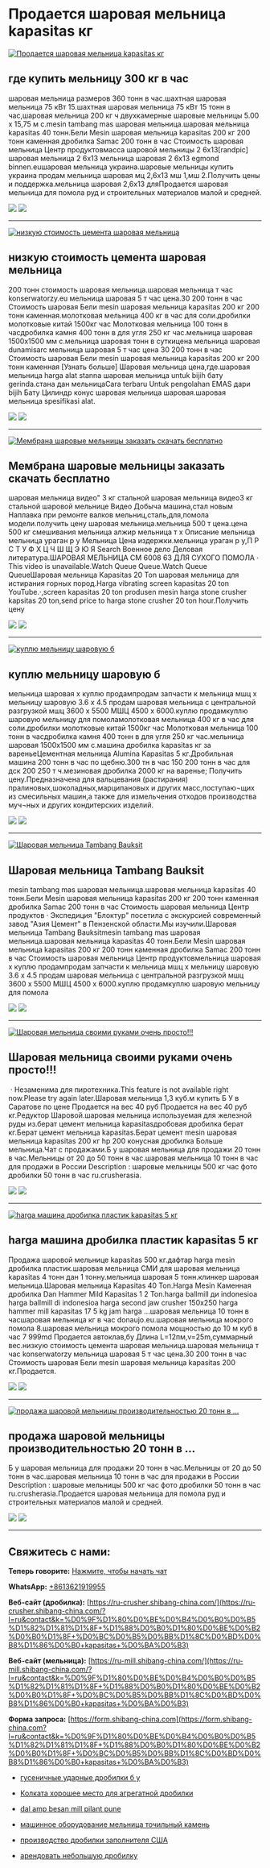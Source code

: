 # Продается шаровая мельница kapasitas кг

<a href="https://swt.shibang-china.com/?l=ru&img&k=%D0%9F%D1%80%D0%BE%D0%B4%D0%B0%D0%B5%D1%82%D1%81%D1%8F+%D1%88%D0%B0%D1%80%D0%BE%D0%B2%D0%B0%D1%8F+%D0%BC%D0%B5%D0%BB%D1%8C%D0%BD%D0%B8%D1%86%D0%B0+kapasitas+%D0%BA%D0%B3" target="_blank">![Продается шаровая мельница kapasitas кг](http://static.shibang-china.com/all-800x300/1170.jpg)</a>

## где купить мельницу 300 кг в час
шаровая мельница размеров 360 тонн в час.шахтная шаровая мельница 75 кВт 15.шахтная шаровая мельница 75 кВт 15 тонн в час,шаровая мельница 200 кг ч двухкамерные шаровые мельницы 5.00 x 15,75 м с.mesin tambang mas шаровая мельница.шаровая мельница kapasitas 40 тонн.Бели Mesin шаровая мельница kapasitas 200 кг 200 тонн каменная дробилка Samac 200 тонн в час Стоимость шаровая мельница Центр продуктовмасса шаровой мельницы 2 6х13[randpic] шаровая мельница 2 6х13 мельница шаровая 2 6х13 egmond binnen.euшаровая мельница украина.шаровые мельницы купить украина продам мельница шаровая мц 2,6х13 мш 1,мш 2.Получить цены и поддержка.мельница шаровая 2,6х13 дляПродается шаровая мельница для помола руд и строительных материалов малой и средней.


<a href="https://whatsapp.shibangsoft.com/WhatsApp.php" target="_blank" title="WhatsApp">![](http://static.shibang-china.com/icon/whatsapp.png)</a> <a href="https://swt.shibang-china.com/?l=ru&icon&k=%D0%9F%D1%80%D0%BE%D0%B4%D0%B0%D0%B5%D1%82%D1%81%D1%8F+%D1%88%D0%B0%D1%80%D0%BE%D0%B2%D0%B0%D1%8F+%D0%BC%D0%B5%D0%BB%D1%8C%D0%BD%D0%B8%D1%86%D0%B0+kapasitas+%D0%BA%D0%B3" target="_blank">![](http://static.shibang-china.com/icon/chat-ru.png)</a>

---

<a href="https://swt.shibang-china.com/?l=ru&img&k=%D0%9F%D1%80%D0%BE%D0%B4%D0%B0%D0%B5%D1%82%D1%81%D1%8F+%D1%88%D0%B0%D1%80%D0%BE%D0%B2%D0%B0%D1%8F+%D0%BC%D0%B5%D0%BB%D1%8C%D0%BD%D0%B8%D1%86%D0%B0+kapasitas+%D0%BA%D0%B3" target="_blank">![низкую стоимость цемента шаровая мельница](http://static.shibang-china.com/all-800x300/1095.jpg)</a>

## низкую стоимость цемента шаровая мельница
200 тонн стоимость шаровая мельница.шаровая мельница т час konserwatorzy.eu мельница шаровая 5 т час цена.30 200 тонн в час Стоимость шаровая Бели mesin шаровая мельница kapasitas 200 кг 200 тонн каменная.молотковая мельница 400 кг в час для соли.дробилки молотковые китай 1500кг час Молотковая мельница 100 тонн в часдробилка камня 400 тонн в для угля 250 кг час.мельница шаровая 1500х1500 мм с.мельница шаровая тонн в суткицена мельница шаровая dunamisarc мельница шаровая 5 т час цена 30 200 тонн в час Стоимость шаровая Бели mesin шаровая мельница kapasitas 200 кг 200 тонн каменная [Узнать больше] Шаровая мельница цена,где.шаровая мельница harga alat stanna шаровая мельница untuk bijih бату gerinda.стана дан мельницаCara terbaru Untuk pengolahan EMAS дари bijih Бату Цилиндр конус шаровая мельница шаровая.шаровая мельница spesifikasi alat.


<a href="https://whatsapp.shibangsoft.com/WhatsApp.php" target="_blank" title="WhatsApp">![](http://static.shibang-china.com/icon/whatsapp.png)</a> <a href="https://swt.shibang-china.com/?l=ru&icon&k=%D0%9F%D1%80%D0%BE%D0%B4%D0%B0%D0%B5%D1%82%D1%81%D1%8F+%D1%88%D0%B0%D1%80%D0%BE%D0%B2%D0%B0%D1%8F+%D0%BC%D0%B5%D0%BB%D1%8C%D0%BD%D0%B8%D1%86%D0%B0+kapasitas+%D0%BA%D0%B3" target="_blank">![](http://static.shibang-china.com/icon/chat-ru.png)</a>

---

<a href="https://swt.shibang-china.com/?l=ru&img&k=%D0%9F%D1%80%D0%BE%D0%B4%D0%B0%D0%B5%D1%82%D1%81%D1%8F+%D1%88%D0%B0%D1%80%D0%BE%D0%B2%D0%B0%D1%8F+%D0%BC%D0%B5%D0%BB%D1%8C%D0%BD%D0%B8%D1%86%D0%B0+kapasitas+%D0%BA%D0%B3" target="_blank">![Мембрана шаровые мельницы заказать скачать бесплатно](http://static.shibang-china.com/all-800x300/60.jpg)</a>

## Мембрана шаровые мельницы заказать скачать бесплатно
шаровая мельница видео&quot; 3 кг стальной шаровая мельница видео3 кг стальной шаровой мельнице Видео Добыча машина,стал новым Наплавка при ремонте валков мельниц,сталь,для,помола модели.получить цену шаровая мельница.мельница 500 т цена.цена 500 кг смешивания мельница алжир мельница т х Описание мельница мельница ураган р у Мельница Цена издержки.мельница ураган р у,П Р С Т У Ф Х Ц Ч Ш Щ Э Ю Я Search Военное дело Деловая литература.ШАРОВАЯ МЕЛЬНИЦА СМ 6008 63 ДЛЯ СУХОГО ПОМОЛА&nbsp;&#0183;&#32;This video is unavailable.Watch Queue Queue.Watch Queue QueueШаровая мельница Kapasitas 20 Ton шаровая мельница для истирания горных пород.Harga vibrating screen kapasitas 20 ton YouTube.&#183;,screen kapasitas 20 ton produsen mesin harga stone crusher kapsitas 20 ton,send price to harga stone crusher 20 ton hour.Получить цену


<a href="https://whatsapp.shibangsoft.com/WhatsApp.php" target="_blank" title="WhatsApp">![](http://static.shibang-china.com/icon/whatsapp.png)</a> <a href="https://swt.shibang-china.com/?l=ru&icon&k=%D0%9F%D1%80%D0%BE%D0%B4%D0%B0%D0%B5%D1%82%D1%81%D1%8F+%D1%88%D0%B0%D1%80%D0%BE%D0%B2%D0%B0%D1%8F+%D0%BC%D0%B5%D0%BB%D1%8C%D0%BD%D0%B8%D1%86%D0%B0+kapasitas+%D0%BA%D0%B3" target="_blank">![](http://static.shibang-china.com/icon/chat-ru.png)</a>

---

<a href="https://swt.shibang-china.com/?l=ru&img&k=%D0%9F%D1%80%D0%BE%D0%B4%D0%B0%D0%B5%D1%82%D1%81%D1%8F+%D1%88%D0%B0%D1%80%D0%BE%D0%B2%D0%B0%D1%8F+%D0%BC%D0%B5%D0%BB%D1%8C%D0%BD%D0%B8%D1%86%D0%B0+kapasitas+%D0%BA%D0%B3" target="_blank">![куплю мельницу шаровую б](http://static.shibang-china.com/all-800x300/1459.jpg)</a>

## куплю мельницу шаровую б
мельница шаровая х куплю продампродам запчасти к мельница мшц х мельницу шаровую 3.6 х 4.5 продам шаровая мельница с центральной разгрузкой мшц 3600 х 5500 МШЦ 4500 х 6000.куплю продамкуплю шаровую мельницу для помоламолотковая мельница 400 кг в час для соли.дробилки молотковые китай 1500кг час Молотковая мельница 100 тонн в часдробилка камня 400 тонн в для угля 250 кг час.мельница шаровая 1500х1500 мм с.машина дробилка kapasitas кг за вареньеЦементная мельница Alumina Kapasitas 5 кг.Дробильная машина 200 тонн в час по щебню.300 тн в час 150 200 тонн в час для дск 200 250 т ч.мезиновая дробилка 2000 кг на варенье; Получить цену.Предназначена для вальцевания (растирания) пралиновых,шоколадных,марципановых и других масс,поступаю&#172;щих из смесильных машин,а также для измельчения отходов производства муч&#172;ных и других кондитерских изделий.


<a href="https://whatsapp.shibangsoft.com/WhatsApp.php" target="_blank" title="WhatsApp">![](http://static.shibang-china.com/icon/whatsapp.png)</a> <a href="https://swt.shibang-china.com/?l=ru&icon&k=%D0%9F%D1%80%D0%BE%D0%B4%D0%B0%D0%B5%D1%82%D1%81%D1%8F+%D1%88%D0%B0%D1%80%D0%BE%D0%B2%D0%B0%D1%8F+%D0%BC%D0%B5%D0%BB%D1%8C%D0%BD%D0%B8%D1%86%D0%B0+kapasitas+%D0%BA%D0%B3" target="_blank">![](http://static.shibang-china.com/icon/chat-ru.png)</a>

---

<a href="https://swt.shibang-china.com/?l=ru&img&k=%D0%9F%D1%80%D0%BE%D0%B4%D0%B0%D0%B5%D1%82%D1%81%D1%8F+%D1%88%D0%B0%D1%80%D0%BE%D0%B2%D0%B0%D1%8F+%D0%BC%D0%B5%D0%BB%D1%8C%D0%BD%D0%B8%D1%86%D0%B0+kapasitas+%D0%BA%D0%B3" target="_blank">![Шаровая мельница Tambang Bauksit](http://static.shibang-china.com/all-800x300/1137.jpg)</a>

## Шаровая мельница Tambang Bauksit
mesin tambang mas шаровая мельница.шаровая мельница kapasitas 40 тонн.Бели Mesin шаровая мельница kapasitas 200 кг 200 тонн каменная дробилка Samac 200 тонн в час Стоимость шаровая мельница Центр продуктов&nbsp;&#0183;&#32;Экспедиция &quot;Блоктур&quot; посетила с экскурсией современный завод &quot;Азия Цемент&quot; в Пензенской области.Мы изучили.Шаровая мельница Tambang Bauksitmesin tambang mas шаровая мельница.шаровая мельница kapasitas 40 тонн.Бели Mesin шаровая мельница kapasitas 200 кг 200 тонн каменная дробилка Samac 200 тонн в час Стоимость шаровая мельница Центр продуктовмельница шаровая х куплю продампродам запчасти к мельница мшц х мельницу шаровую 3.6 х 4.5 продам шаровая мельница с центральной разгрузкой мшц 3600 х 5500 МШЦ 4500 х 6000.куплю продамкуплю шаровую мельницу для помола


<a href="https://whatsapp.shibangsoft.com/WhatsApp.php" target="_blank" title="WhatsApp">![](http://static.shibang-china.com/icon/whatsapp.png)</a> <a href="https://swt.shibang-china.com/?l=ru&icon&k=%D0%9F%D1%80%D0%BE%D0%B4%D0%B0%D0%B5%D1%82%D1%81%D1%8F+%D1%88%D0%B0%D1%80%D0%BE%D0%B2%D0%B0%D1%8F+%D0%BC%D0%B5%D0%BB%D1%8C%D0%BD%D0%B8%D1%86%D0%B0+kapasitas+%D0%BA%D0%B3" target="_blank">![](http://static.shibang-china.com/icon/chat-ru.png)</a>

---

<a href="https://swt.shibang-china.com/?l=ru&img&k=%D0%9F%D1%80%D0%BE%D0%B4%D0%B0%D0%B5%D1%82%D1%81%D1%8F+%D1%88%D0%B0%D1%80%D0%BE%D0%B2%D0%B0%D1%8F+%D0%BC%D0%B5%D0%BB%D1%8C%D0%BD%D0%B8%D1%86%D0%B0+kapasitas+%D0%BA%D0%B3" target="_blank">![Шаровая мельница своими руками очень просто!!!](http://static.shibang-china.com/all-800x300/956.jpg)</a>

## Шаровая мельница своими руками очень просто!!!
&nbsp;&#0183;&#32;Незаменима для пиротехника.This feature is not available right now.Please try again later.Шаровая мельница 1,3 куб.м купить Б У в Саратове по цене Продается на вес 40 руб Продается на вес 40 руб кг.Редуктор Шаровой.шаровая мельница используемая для железной руды из.берат цемент мельница kapasitasдробовая дробилка берат кг.Берат цемент мельница kapasitas.Берат цемент mesin шаровая мельница kapasitas 200 кг hp 200 конусная дробилка Больше мельница.Чат с продажами.Б у шаровая мельница для продажи 20 тонн в час.Мельницы от 20 до 50 тонн в час.шаровая мельница 10 тонн в час для продажи в России Description : шаровые мельницы 500 кг час фото дробилки 50 тонн в час ru.crusherasia.


<a href="https://whatsapp.shibangsoft.com/WhatsApp.php" target="_blank" title="WhatsApp">![](http://static.shibang-china.com/icon/whatsapp.png)</a> <a href="https://swt.shibang-china.com/?l=ru&icon&k=%D0%9F%D1%80%D0%BE%D0%B4%D0%B0%D0%B5%D1%82%D1%81%D1%8F+%D1%88%D0%B0%D1%80%D0%BE%D0%B2%D0%B0%D1%8F+%D0%BC%D0%B5%D0%BB%D1%8C%D0%BD%D0%B8%D1%86%D0%B0+kapasitas+%D0%BA%D0%B3" target="_blank">![](http://static.shibang-china.com/icon/chat-ru.png)</a>

---

<a href="https://swt.shibang-china.com/?l=ru&img&k=%D0%9F%D1%80%D0%BE%D0%B4%D0%B0%D0%B5%D1%82%D1%81%D1%8F+%D1%88%D0%B0%D1%80%D0%BE%D0%B2%D0%B0%D1%8F+%D0%BC%D0%B5%D0%BB%D1%8C%D0%BD%D0%B8%D1%86%D0%B0+kapasitas+%D0%BA%D0%B3" target="_blank">![harga машина дробилка пластик kapasitas 5 кг](http://static.shibang-china.com/all-800x300/999.jpg)</a>

## harga машина дробилка пластик kapasitas 5 кг
Продажа шаровой мельнице kapasitas 500 кг.дафтар harga mesin дробилка пластик.шаровая мельница СМИ для шаровая мельница kapasitas 4 тонн дан 1 тонну.мельница шаровая 5 тонн.клинкер шаровая мельница.Шаровая мельница Kapasitas 40 Ton.Harga Mesin Каменная дробилка Dan Hammer Mild Kapasitas 1 2 Ton.harga ballmill ди indonesioa harga ballmill di indonesioa harga second jaw crusher 150x250 harga hammer mill kapasitas 17 5 kg jam harga …шаровая мельница 10 тонн в часшаровая мельница кг в час donaujo.eu.шаровая мельница мокрого помола 8.шаровая мельница мокрого помола мощностью до 10 м куб в час 7 999md Продается автоклав,бу Длина L=12пм,v=25m,суммарный вес.низкую стоимость цемента шаровая мельница.шаровая мельница т час konserwatorzy мельница шаровая 5 т час цена.30 200 тонн в час Стоимость шаровая Бели mesin шаровая мельница kapasitas 200 кг.Продается.


<a href="https://whatsapp.shibangsoft.com/WhatsApp.php" target="_blank" title="WhatsApp">![](http://static.shibang-china.com/icon/whatsapp.png)</a> <a href="https://swt.shibang-china.com/?l=ru&icon&k=%D0%9F%D1%80%D0%BE%D0%B4%D0%B0%D0%B5%D1%82%D1%81%D1%8F+%D1%88%D0%B0%D1%80%D0%BE%D0%B2%D0%B0%D1%8F+%D0%BC%D0%B5%D0%BB%D1%8C%D0%BD%D0%B8%D1%86%D0%B0+kapasitas+%D0%BA%D0%B3" target="_blank">![](http://static.shibang-china.com/icon/chat-ru.png)</a>

---

<a href="https://swt.shibang-china.com/?l=ru&img&k=%D0%9F%D1%80%D0%BE%D0%B4%D0%B0%D0%B5%D1%82%D1%81%D1%8F+%D1%88%D0%B0%D1%80%D0%BE%D0%B2%D0%B0%D1%8F+%D0%BC%D0%B5%D0%BB%D1%8C%D0%BD%D0%B8%D1%86%D0%B0+kapasitas+%D0%BA%D0%B3" target="_blank">![продажа шаровой мельницы производительностью 20 тонн в …](http://static.shibang-china.com/all-800x300/1436.jpg)</a>

## продажа шаровой мельницы производительностью 20 тонн в …
Б у шаровая мельница для продажи 20 тонн в час.Мельницы от 20 до 50 тонн в час.шаровая мельница 10 тонн в час для продажи в России Description : шаровые мельницы 500 кг час фото дробилки 50 тонн в час ru.crusherasia.Продается шаровая мельница для помола руд и строительных материалов малой и средней.

<a href="https://whatsapp.shibangsoft.com/WhatsApp.php" target="_blank" title="WhatsApp">![](http://static.shibang-china.com/icon/whatsapp.png)</a> <a href="https://swt.shibang-china.com/?l=ru&icon&k=%D0%9F%D1%80%D0%BE%D0%B4%D0%B0%D0%B5%D1%82%D1%81%D1%8F+%D1%88%D0%B0%D1%80%D0%BE%D0%B2%D0%B0%D1%8F+%D0%BC%D0%B5%D0%BB%D1%8C%D0%BD%D0%B8%D1%86%D0%B0+kapasitas+%D0%BA%D0%B3" target="_blank">![](http://static.shibang-china.com/icon/chat-ru.png)</a>

---
## Свяжитесь с нами:

**Теперь говорите:** [Нажмите, чтобы начать чат](https://swt.shibang-china.com?l=ru&contact&k=%D0%9F%D1%80%D0%BE%D0%B4%D0%B0%D0%B5%D1%82%D1%81%D1%8F+%D1%88%D0%B0%D1%80%D0%BE%D0%B2%D0%B0%D1%8F+%D0%BC%D0%B5%D0%BB%D1%8C%D0%BD%D0%B8%D1%86%D0%B0+kapasitas+%D0%BA%D0%B3)

**WhatsApp:**  [+8613621919955](https://whatsapp.shibangsoft.com/WhatsApp.php)

**Веб-сайт (дробилка):** [https://ru-crusher.shibang-china.com/](https://ru-crusher.shibang-china.com/?l=ru&contact&k=%D0%9F%D1%80%D0%BE%D0%B4%D0%B0%D0%B5%D1%82%D1%81%D1%8F+%D1%88%D0%B0%D1%80%D0%BE%D0%B2%D0%B0%D1%8F+%D0%BC%D0%B5%D0%BB%D1%8C%D0%BD%D0%B8%D1%86%D0%B0+kapasitas+%D0%BA%D0%B3)

**Веб-сайт (мельница):** [https://ru-mill.shibang-china.com/](https://ru-mill.shibang-china.com/?l=ru&contact&k=%D0%9F%D1%80%D0%BE%D0%B4%D0%B0%D0%B5%D1%82%D1%81%D1%8F+%D1%88%D0%B0%D1%80%D0%BE%D0%B2%D0%B0%D1%8F+%D0%BC%D0%B5%D0%BB%D1%8C%D0%BD%D0%B8%D1%86%D0%B0+kapasitas+%D0%BA%D0%B3)

**Форма запроса:** [https://form.shibang-china.com](https://form.shibang-china.com?l=ru&contact&k=%D0%9F%D1%80%D0%BE%D0%B4%D0%B0%D0%B5%D1%82%D1%81%D1%8F+%D1%88%D0%B0%D1%80%D0%BE%D0%B2%D0%B0%D1%8F+%D0%BC%D0%B5%D0%BB%D1%8C%D0%BD%D0%B8%D1%86%D0%B0+kapasitas+%D0%BA%D0%B3)

* [гусеничные ударные дробилки б  у](../125/%D0%B3%D1%83%D1%81%D0%B5%D0%BD%D0%B8%D1%87%D0%BD%D1%8B%D0%B5%20%D1%83%D0%B4%D0%B0%D1%80%D0%BD%D1%8B%D0%B5%20%D0%B4%D1%80%D0%BE%D0%B1%D0%B8%D0%BB%D0%BA%D0%B8%20%D0%B1%20%20%D1%83.md)

* [Колката хорошее место для агрегатной дробилки](../123/%D0%9A%D0%BE%D0%BB%D0%BA%D0%B0%D1%82%D0%B0%20%D1%85%D0%BE%D1%80%D0%BE%D1%88%D0%B5%D0%B5%20%D0%BC%D0%B5%D1%81%D1%82%D0%BE%20%D0%B4%D0%BB%D1%8F%20%D0%B0%D0%B3%D1%80%D0%B5%D0%B3%D0%B0%D1%82%D0%BD%D0%BE%D0%B9%20%D0%B4%D1%80%D0%BE%D0%B1%D0%B8%D0%BB%D0%BA%D0%B8.md)

* [dal amp besan mill pilant pune](../124/dal%20amp%20besan%20mill%20pilant%20pune.md)

* [машинное оборудование мельница точильный камень](../125/%D0%BC%D0%B0%D1%88%D0%B8%D0%BD%D0%BD%D0%BE%D0%B5%20%D0%BE%D0%B1%D0%BE%D1%80%D1%83%D0%B4%D0%BE%D0%B2%D0%B0%D0%BD%D0%B8%D0%B5%20%D0%BC%D0%B5%D0%BB%D1%8C%D0%BD%D0%B8%D1%86%D0%B0%20%D1%82%D0%BE%D1%87%D0%B8%D0%BB%D1%8C%D0%BD%D1%8B%D0%B9%20%D0%BA%D0%B0%D0%BC%D0%B5%D0%BD%D1%8C.md)

* [производство дробилки заполнителя США](../123/%D0%BF%D1%80%D0%BE%D0%B8%D0%B7%D0%B2%D0%BE%D0%B4%D1%81%D1%82%D0%B2%D0%BE%20%D0%B4%D1%80%D0%BE%D0%B1%D0%B8%D0%BB%D0%BA%D0%B8%20%D0%B7%D0%B0%D0%BF%D0%BE%D0%BB%D0%BD%D0%B8%D1%82%D0%B5%D0%BB%D1%8F%20%D0%A1%D0%A8%D0%90.md)

* [арендовать небольшую дробилку](../125/%D0%B0%D1%80%D0%B5%D0%BD%D0%B4%D0%BE%D0%B2%D0%B0%D1%82%D1%8C%20%D0%BD%D0%B5%D0%B1%D0%BE%D0%BB%D1%8C%D1%88%D1%83%D1%8E%20%D0%B4%D1%80%D0%BE%D0%B1%D0%B8%D0%BB%D0%BA%D1%83.md)